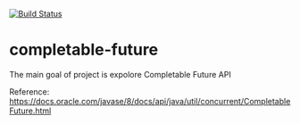 [![Build Status](https://travis-ci.com/PolomskiBartlomiej/completable-future?token=PwyvjePQ7aiAX51hSYLE&branch=master)](https://travis-ci.com/PolomskiBartlomiej/completable-future)

# completable-future
The main goal of project is expolore Completable Future API

Reference: https://docs.oracle.com/javase/8/docs/api/java/util/concurrent/CompletableFuture.html
